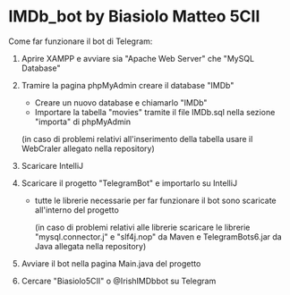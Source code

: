 # IMDb_bot by Biasiolo Matteo 5CII

Come far funzionare il bot di Telegram:
1. Aprire XAMPP e avviare sia "Apache Web Server" che "MySQL Database"
2. Tramire la pagina phpMyAdmin creare il database "IMDb"
   - Creare un nuovo database e chiamarlo "IMDb"
   - Importare la tabella "movies" tramite il file IMDb.sql nella sezione "importa" di phpMyAdmin
  
    (in caso di problemi relativi all'inserimento della tabella usare il WebCraler allegato nella repository)

3. Scaricare IntelliJ
4. Scaricare il progetto "TelegramBot" e importarlo su IntelliJ
   - tutte le librerie necessarie per far funzionare il bot sono scaricate all'interno del progetto
  
     (in caso di problemi relativi alle librerie scaricare le librerie "mysql.connector.j" e "slf4j.nop" da Maven
         e TelegramBots6.jar da Java allegata nella repository)
6. Avviare il bot nella pagina Main.java del progetto
7. Cercare "Biasiolo5CII" o @IrishIMDbbot su Telegram
